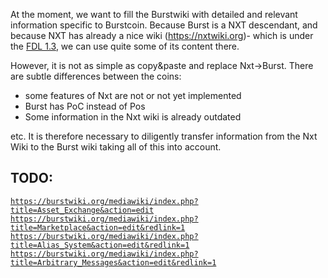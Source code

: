 At the moment, we want to fill the Burstwiki with detailed and relevant information specific to Burstcoin. Because Burst is a NXT descendant, and because NXT has already a nice wiki (https://nxtwiki.org)- which is under the [FDL 1.3](https://www.gnu.org/copyleft/fdl.html%7CGNU), we can use quite some of its content there.

However, it is not as simple as copy&paste and replace Nxt-&gt;Burst. There are subtle differences between the coins:

-   some features of Nxt are not or not yet implemented
-   Burst has PoC instead of Pos
-   Some information in the Nxt wiki is already outdated

etc. It is therefore necessary to diligently transfer information from the Nxt Wiki to the Burst wiki taking all of this into account.

TODO:
-----

[`https://burstwiki.org/mediawiki/index.php?title=Asset_Exchange&action=edit`](https://burstwiki.org/mediawiki/index.php?title=Asset_Exchange&action=edit)
[`https://burstwiki.org/mediawiki/index.php?title=Marketplace&action=edit&redlink=1`](https://burstwiki.org/mediawiki/index.php?title=Marketplace&action=edit&redlink=1)
[`https://burstwiki.org/mediawiki/index.php?title=Alias_System&action=edit&redlink=1`](https://burstwiki.org/mediawiki/index.php?title=Alias_System&action=edit&redlink=1)
[`https://burstwiki.org/mediawiki/index.php?title=Arbitrary_Messages&action=edit&redlink=1`](https://burstwiki.org/mediawiki/index.php?title=Arbitrary_Messages&action=edit&redlink=1)
